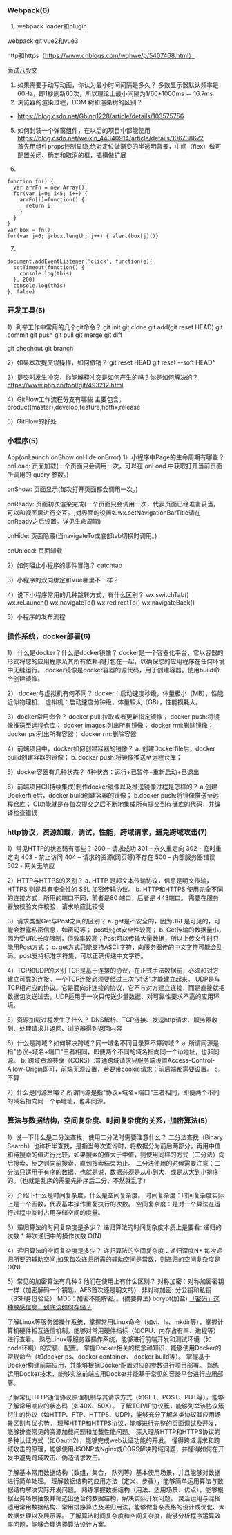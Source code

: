 ﻿### Webpack(6)

1. webpack loader和plugin

webpack
git
vue2和vue3

http和https（https://www.cnblogs.com/wqhwe/p/5407468.html）



[面试八股文](https://zhuanlan.zhihu.com/p/416984200)




1. 如果需要手动写动画，你认为最小时间间隔是多久？
  多数显示器默认频率是60Hz，即1秒刷新60次，所以理论上最小间隔为1/60*1000ms ＝ 16.7ms  
2. 浏览器的渲染过程，DOM 树和渲染树的区别？
 - https://blog.csdn.net/Gbing1228/article/details/103575756





5. 如何封装一个弹窗组件，在以后的项目中都能使用
https://blog.csdn.net/weixin_44340914/article/details/106738672  
首先用组件props控制显隐,绝对定位做渐变的半透明背景，中间（flex）做可配置关闭、确定和取消的框，插槽做扩展  


6. 
```
function fn() {
  var arrFn = new Array();
  for(var i=0; i<5; i++) {
    arrFn[i]=function() {
      return i;
    }
  }
}
var box = fn();
for(var j=0; j<box.length; j++) { alert(box[j]()}
```


7. 
```
document.addEventListener('click', function(e){
  setTimeout(function() {
    console.log(this)
  }, 200)
  console.log(this)
}, false)

```






### 开发工具(5)
1）列举工作中常用的几个git命令？
git init
git clone
git add(git reset HEAD)
git commit
git push
git pull
git merge
git diff

git chechout
git branch

2）如果本次提交误操作，如何撤销？
git reset HEAD
git reset --soft HEAD^


3）提交时发生冲突，你能解释冲突是如何产生的吗？你是如何解决的？
https://www.php.cn/tool/git/493212.html

4）GitFlow工作流程分支有哪些
主要包含，product(master),develop,feature,hotfix,release

5）GitFlow的好处





### 小程序(5)


App(onLaunch onShow onHide onError)
1）小程序中Page的生命周期有哪些？
onLoad: 页面加载(一个页面只会调用一次，可以在 onLoad 中获取打开当前页面所调用的 query 参数。)

onShow: 页面显示(每次打开页面都会调用一次。)

onReady: 页面初次渲染完成(一个页面只会调用一次，代表页面已经准备妥当，可以和视图层进行交互。,对界面的设置如wx.setNavigationBarTitle请在onReady之后设置。详见生命周期)

onHide: 页面隐藏(当navigateTo或底部tab切换时调用。)

onUnload: 页面卸载

2）如何阻止小程序的事件冒泡？
catchtap

3）小程序的双向绑定和Vue哪里不一样？


4）说下小程序常用的几种跳转方式，有什么区别？
wx.switchTab()
wx.reLaunch()
wx.navigateTo()
wx.redirectTo()
wx.navigateBack()


5）小程序的发布流程




### 操作系统，docker部署(6)


1） 什么是docker？什么是docker镜像？
docker是一个容器化平台，它以容器的形式将您的应用程序及其所有依赖项打包在一起，以确保您的应用程序在任何环境中无缝运行。
docker镜像是docker容器的源代码，用于创建容器。使用build命令创建镜像。

2） docker与虚拟机有何不同？
docker：启动速度秒级，体量极小（MB），性能近似物理机，
虚拟机：启动速度分钟级，体量较大（GB），性能损耗大。

3）docker常用命令？
docker pull:拉取或者更新指定镜像； 
docker push:将镜像推送至远程仓库； 
docker images:列出所有镜像； 
docker rmi:删除镜像；   
docker ps:列出所有容器； 
docker rm:删除容器

4）前端项目中，docker如何创建容器的镜像？
a. 创建Dockerfile后，docker build创建容器的镜像； 
b. docker push:将镜像推送至远程仓库；

5）docker容器有几种状态？
4种状态：运行+已暂停+重新启动+已退出

6）前端项目CI(持续集成)制作docker镜像以及推送镜像过程是怎样的？
a.创建Dockerfile后，docker build创建容器的镜像； 
b.docker push:将镜像推送至远程仓库；
CI功能就是在每次提交之后不断地集成所有提交到存储库的代码，并编译检查错误





### http协议，资源加载，调试，性能，跨域请求，避免跨域攻击(7)


1）常见HTTP的状态码有哪些？
200 – 请求成功
301 – 永久重定向
302 - 临时重定向
403 - 禁止访问
404 – 请求的资源(网页等)不存在
500 – 内部服务器错误
502 - 网关无响应

2）HTTP与HTTPS的区别？
a. HTTP 是超文本传输协议，信息是明文传输，HTTPS 则是具有安全性的 SSL 加密传输协议。
b. HTTP和HTTPS 使用完全不同的连接方式，所用的端口不同，前者是80 端口，后者是 443端口。
需要在服务器放校验文件校验，请求响应比较慢

3）请求类型Get与Post之间的区别？
a. get是不安全的，因为URL是可见的，可能会泄露私密信息，如密码等； post较get安全性较高；
b. Get传输的数据量小，因为受URL长度限制，但效率较高；Post可以传输大量数据，所以上传文件时只能用Post方式；
c. get方式只能支持ASCII字符，向服务器传的中文字符可能会乱码。post支持标准字符集，可以正确传递中文字符。

4）TCP和UDP的区别
TCP是基于连接的协议，在正式手法数据前，必须和对方建立可靠的连接。一个TCP连接必须要经过三次“对话”才能建立起来。
UDP是与TCP相对应的协议。它是面向非连接的协议，它不与对方建立连接，而是直接就把数据包发送过去，UDP适用于一次只传送少量数据、对可靠性要求不高的应用环境。

5）资源加载过程发生了什么？
DNS解析、TCP链接、发送http请求、服务器收到、处理请求并返回、浏览器得到返回内容

6）什么是跨域？如何解决跨域？同一域名不同目录算不算跨域？
a. 所谓同源是指"协议+域名+端口"三者相同，即便两个不同的域名指向同一个ip地址，也非同源。
b. 跨域资源共享（CORS）:普通跨域请求只服务端设置Access-Control-Allow-Origin即可，前端无须设置，若要带cookie请求：前后端都需要设置。
c. 不算

7）什么是同源策略？
所谓同源是指"协议+域名+端口"三者相同，即便两个不同的域名指向同一个ip地址，也非同源。





### 算法与数据结构，空间复杂度、时间复杂度的关系，加密算法(5)


1）说一下什么是二分法查找，使用二分法时需要注意什么？
二分法查找（Binary Search）也称折半查找，是指当每次查询时，将数据分为前后两部分，再用中值和待搜索的值进行比较，如果搜索的值大于中值，则使用同样的方式（二分法）向后搜索，反之则向前搜索，直到搜索结束为止。
二分法使用的时候需要注意：二分法只适用于有序的数据，也就是说，数据必须是从小到大，或是从大到小排序的。（也就是乱序的需要先排序后二分，不然就乱了）


2）介绍下什么是时间复杂度，什么是空间复杂度。
时间复杂度：时间复杂度实际上是一个函数，代表基本操作重复执行的次数。
空间复杂度：是对一个算法在运行过程中临时占用存储空间的度量。


3）递归算法的时间复杂度是多少？
递归算法的时间复杂度本质上是要看: 递归的次数 * 每次递归中的操作次数
O(N)


4）递归算法的空间复杂度是多少？
递归算法的空间复杂度：递归深度N* 每次递归所要的辅助空间,如果每次递归所需的辅助空间是常数，则递归的空间复杂度是 O(N)


5）常见的加密算法有几种？他们在使用上有什么区别？
对称加密：对称加密密钥一样（加密解码一个钥匙，AES首次还是明文的）
非对称加密: 分公钥和私钥（SSH身份验证）
MD5：加密不能解密。。(摘要算法)
bcrypt(加盐)
[「密码」这种敏感信息，到底该如何存储？](https://mp.weixin.qq.com/s/-ATK2ciPTQM_ySjq35mvdg)




了解Linux等服务器操作系统，掌握常用Linux命令（如vi、ls、mkdir等），掌握计算机硬件相互通信机制，能够对常用硬件指标（如CPU、内存占有率、进程等）进行查看。
熟悉Linux等服务器操作系统，能够进行前端开发和测试环境（如node环境）的安装、配置。
掌握Docker相关的概念和知识，能够使用Docker的常规命令（如docker ps、docker container、 docker build等）。
掌握基于Docker构建前端应用，并能够根据Docker配置对应的参数进行项目部署。
熟练运用Docker技术，能够实施前端应用Docker并能基于常见的容器平台进行应用部署。



了解常见HTTP通信协议原理机制与其请求方式（如GET、POST、PUT等），能够了解常用响应的状态码（如40X、50X）。
了解TCP/IP协议簇，能够列举该协议簇衍生的协议（如HTTP、FTP、HTTPS、UDP)，能够充分了解各类协议其应用场景区别与优劣势。
理解HTTP和HTTPS协议，能够进行完整的页面调试及开发，能够排查常见的资源加载问题和加载性能问题。
深入理解HTTP和HTTPS协议的多种认证方式（如Oauth2），能够完成web认证功能的开发。
懂得跨域请求和跨域攻击的原理，能够使用JSONP或Nginx或CORS解决跨域问题，并懂得如何在开发中避免跨域攻击、伪造请求攻击。



了解基本常用数据结构（数组，集合， 队列等）基本使用场景，并且能够对数据进行简单处理。
理解数据结构的应用方法（定义、步骤），能够简单运用算法与数据结构解决实际开发问题。
熟练掌握数据结构（用法、适用场景、优点），能够根据业务场景抽象并筛选出适合的数据结构，解决实际开发问题。
灵活运用与混搭适用常用数据结构、常用排序算法及递归用法，能够做复杂表格的设计或优化、大数据处理以及展示等。
了解算法时间复杂度和空间复杂度，能够分析程序运算效率问题，能够合理选择算法设计方案。